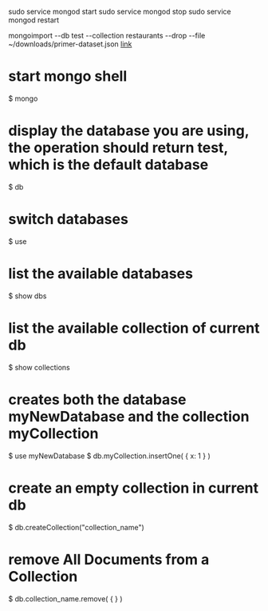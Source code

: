 sudo service mongod start
sudo service mongod stop
sudo service mongod restart

mongoimport --db test --collection restaurants --drop --file ~/downloads/primer-dataset.json
[link](https://docs.mongodb.com/getting-started/shell/import-data/)


# start mongo shell
$ mongo 

# display the database you are using, the operation should return test, which is the default database
$ db 

# switch databases
$ use <database> 

# list the available databases
$ show dbs

# list the available collection of current db
$ show collections

# creates both the database myNewDatabase and the collection myCollection
$ use myNewDatabase
$ db.myCollection.insertOne( { x: 1 } )

# create an empty collection in current db
$ db.createCollection("collection_name")

# remove All Documents from a Collection
$ db.collection_name.remove( { } )